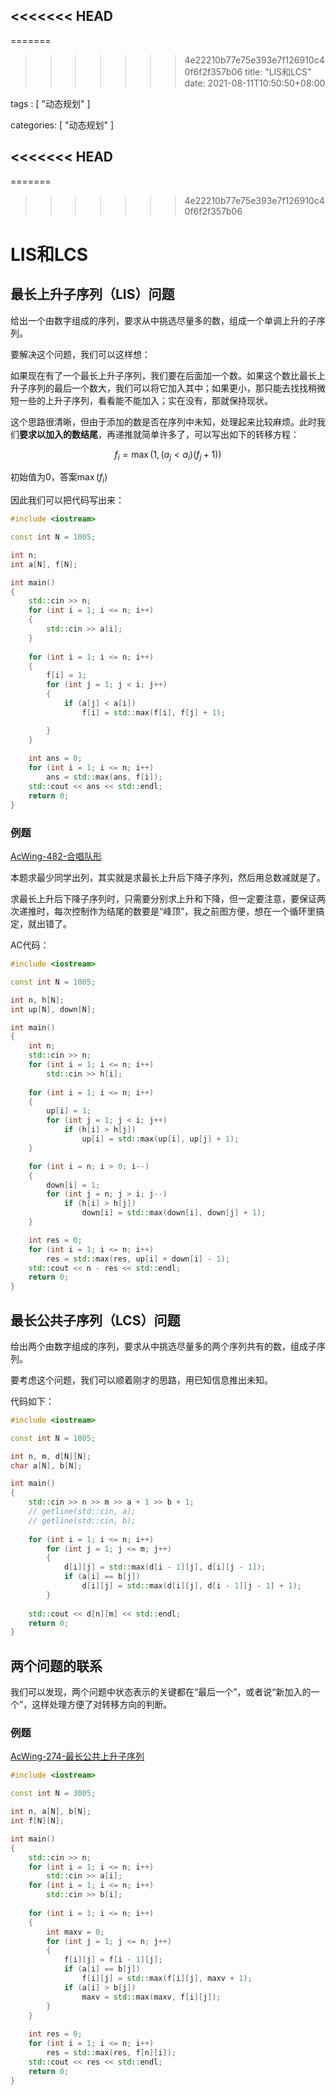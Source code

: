 <<<<<<< HEAD
---
=======
>>>>>>> 4e22210b77e75e393e7f126910c40f6f2f357b06
title: "LIS和LCS"
date: 2021-08-11T10:50:50+08:00

tags : [
  "动态规划"
]

categories: [
  "动态规划"
]

<<<<<<< HEAD
---
=======
>>>>>>> 4e22210b77e75e393e7f126910c40f6f2f357b06

# LIS和LCS

## 最长上升子序列（LIS）问题

给出一个由数字组成的序列，要求从中挑选尽量多的数，组成一个单调上升的子序列。

要解决这个问题，我们可以这样想：

如果现在有了一个最长上升子序列，我们要在后面加一个数。如果这个数比最长上升子序列的最后一个数大，我们可以将它加入其中；如果更小，那只能去找找稍微短一些的上升子序列，看看能不能加入；实在没有，那就保持现状。

这个思路很清晰，但由于添加的数是否在序列中未知，处理起来比较麻烦。此时我们**要求以加入的数结尾**，再递推就简单许多了，可以写出如下的转移方程：

$$
f_i = \max(1, (a_j < a_i)(f_j + 1))
$$

初始值为$0$，答案$\max(f_i)$

因此我们可以把代码写出来：

```cpp
#include <iostream>

const int N = 1005;

int n;
int a[N], f[N];

int main()
{
	std::cin >> n;
	for (int i = 1; i <= n; i++)
	{
		std::cin >> a[i];
	}
	
	for (int i = 1; i <= n; i++)
	{
		f[i] = 1;
		for (int j = 1; j < i; j++)
		{
			if (a[j] < a[i])
				f[i] = std::max(f[i], f[j] + 1);

		}
	}
	
	int ans = 0;
	for (int i = 1; i <= n; i++)
		ans = std::max(ans, f[i]);
	std::cout << ans << std::endl;
	return 0;
}
```

### 例题

[AcWing-482-合唱队形](https://www.acwing.com/problem/content/484/)

本题求最少同学出列，其实就是求最长上升后下降子序列，然后用总数减就是了。

求最长上升后下降子序列时，只需要分别求上升和下降，但一定要注意，要保证两次递推时，每次控制作为结尾的数要是“峰顶”，我之前图方便，想在一个循环里搞定，就出错了。

AC代码：

```cpp
#include <iostream>

const int N = 1005;

int n, h[N];
int up[N], down[N];

int main()
{
    int n;
    std::cin >> n;
    for (int i = 1; i <= n; i++)
        std::cin >> h[i];
    
    for (int i = 1; i <= n; i++)
    {
        up[i] = 1;
        for (int j = 1; j < i; j++)
            if (h[i] > h[j])
                up[i] = std::max(up[i], up[j] + 1);
    }

    for (int i = n; i > 0; i--)
    {
        down[i] = 1;
        for (int j = n; j > i; j--)
            if (h[i] > h[j])
                down[i] = std::max(down[i], down[j] + 1);
    }

    int res = 0;
    for (int i = 1; i <= n; i++)
        res = std::max(res, up[i] + down[i] - 1);
    std::cout << n - res << std::endl;
    return 0;
}
```

## 最长公共子序列（LCS）问题

给出两个由数字组成的序列，要求从中挑选尽量多的两个序列共有的数，组成子序列。

要考虑这个问题，我们可以顺着刚才的思路，用已知信息推出未知。

代码如下：

```cpp
#include <iostream>

const int N = 1005;

int n, m, d[N][N];
char a[N], b[N];

int main()
{
	std::cin >> n >> m >> a + 1 >> b + 1;
	// getline(std::cin, a);
	// getline(std::cin, b);
	
	for (int i = 1; i <= n; i++)
		for (int j = 1; j <= m; j++)
		{
			d[i][j] = std::max(d[i - 1][j], d[i][j - 1]);
			if (a[i] == b[j])
				d[i][j] = std::max(d[i][j], d[i - 1][j - 1] + 1);
		}
	
	std::cout << d[n][m] << std::endl;
	return 0;
}
```

## 两个问题的联系

我们可以发现，两个问题中状态表示的关键都在“最后一个”，或者说“新加入的一个”，这样处理方便了对转移方向的判断。

### 例题

[AcWing-274-最长公共上升子序列](https://www.acwing.com/problem/content/274/)

```cpp
#include <iostream>

const int N = 3005;

int n, a[N], b[N];
int f[N][N];

int main()
{
    std::cin >> n;
    for (int i = 1; i <= n; i++)
        std::cin >> a[i];
    for (int i = 1; i <= n; i++)
        std::cin >> b[i];
    
    for (int i = 1; i <= n; i++)
    {
        int maxv = 0;
        for (int j = 1; j <= n; j++)
        {
            f[i][j] = f[i - 1][j];
            if (a[i] == b[j])
                f[i][j] = std::max(f[i][j], maxv + 1);
            if (a[i] > b[j])
                maxv = std::max(maxv, f[i][j]);
        }
    }
    
    int res = 0;
    for (int i = 1; i <= n; i++)
        res = std::max(res, f[n][i]);
    std::cout << res << std::endl;
    return 0;
}
```